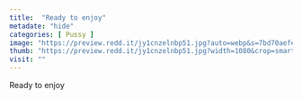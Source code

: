 ```yaml
---
title:  "Ready to enjoy"
metadate: "hide"
categories: [ Pussy ]
image: "https://preview.redd.it/jy1cnzelnbp51.jpg?auto=webp&s=7bd70aefe968e380fa37c17ba31a66aaafc654e3"
thumb: "https://preview.redd.it/jy1cnzelnbp51.jpg?width=1080&crop=smart&auto=webp&s=90d3de70c37650e0fa77be9b4b2d16e3ec7d2f69"
visit: ""
---
```

Ready to enjoy
